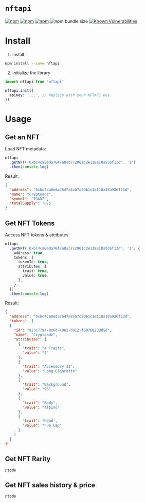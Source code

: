 # `nftapi`

[![npm](https://img.shields.io/npm/v/nftapi.svg?style=flat-square)](https://www.npmjs.com/package/nftapi)
[![npm](https://img.shields.io/npm/l/nftapi.svg?style=flat-square)](https://www.npmjs.com/package/nftapi)
[![npm](https://img.shields.io/npm/dt/nftapi.svg?style=flat-square)](https://www.npmjs.com/package/nftapi)
![npm bundle size](https://img.shields.io/bundlephobia/min/nftapi)
[![Known Vulnerabilities](https://snyk.io/test/github/nftapi/nftapi/badge.svg)](https://snyk.io/test/github/nftapi/nftapi)

<!-- ![Twitter Follow](https://img.shields.io/twitter/follow/nftapi) -->

# Install

1. Install

```sh
npm install --save nftapi
```

2. Initialize the library

```typescript
import nftapi from 'nftapi'

nftapi.init({
  apiKey: '...', // Replace with your NFTAPI Key
})
```

# Usage

## Get an NFT

Load NFT metadata:

```typescript
nftapi
  .getNFT('0xbc4ca0eda7647a8ab7c2061c2e118a18a936f13d', '1')
  .then(console.log)
```

Result:

```json
{
  "address": "0xbc4ca0eda7647a8ab7c2061c2e118a18a936f13d",
  "name": "Cryptoadz",
  "symbol": "TOADZ",
  "totalSupply": 7025
}
```

## Get NFT Tokens

Access NFT tokens & attributes:

```typescript
nftapi
  .getNFT('0xbc4ca0eda7647a8ab7c2061c2e118a18a936f13d', '1', {
    address: true,
    tokens: {
      tokenId: true,
      attributes: {
        trait: true,
        value: true,
      },
    },
  })
  .then(console.log)
```

Result:

```json
{
  "address": "0xbc4ca0eda7647a8ab7c2061c2e118a18a936f13d",
  "tokens": [
  {
    "id": "a23c7794-8c6d-40e2-b912-f68768238d9d",
    "name": "Cryptoadz",
    "attributes": [
      {
        "trait": "# Traits",
        "value": "4"
      },
      {
        "trait": "Accessory II",
        "value": "Long Cigarette"
      },
      {
        "trait": "Background",
        "value": "95"
      },
      {
        "trait": "Body",
        "value": "Albino"
      },
      {
        "trait": "Head",
        "value": "Fun Cap"
      }
    ]
  }
}
```

## Get NFT Rarity

```
@todo
```

## Get NFT sales history & price

```
@todo
```

<!-- # Using the client

## `getContract(address)`

via Client

```typescript
client.getContract('0x123').then(console.log)

{
  name: ''
}
```

via GraphQL

```graphql
query {
  getContract(address: "0x123") {
    id
    name
    symbol
  }
}
```

## `getNFT(address, tokenId)`

via Client

```typescript
client.getNFT('0x123', '1').get({
  id: true,
  name: true,
  symbol: true,
})
```

via GraphQL

```graphql
query {
  getNFT(address: "0x123", tokenId: "1") {
    id
    name
    symbol
  }
}
```

# Types

## Contract

## NFT

## Attribute -->
